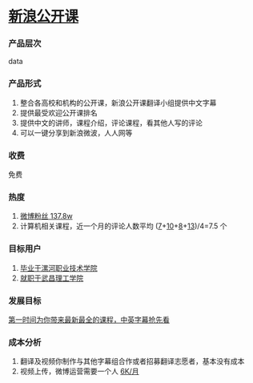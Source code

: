 # [新浪公开课](http://open.sina.com.cn/)

### 产品层次
data


### 产品形式
1. 整合各高校和机构的公开课，新浪公开课翻译小组提供中文字幕
2. 提供最受欢迎公开课排名
3. 提供中文的讲师，课程介绍，评论课程，看其他人写的评论
4. 可以一键分享到新浪微波，人人网等

### 收费
免费

### 热度
1. [微博粉丝 137.8w](https://www.weibo.com/opencourse?is_hot=1)
2. 计算机相关课程，近一个月的评论人数平均 ([7](http://open.sina.com.cn/course/id_1348/)+[10](http://open.sina.com.cn/course/id_877/)+[8](http://open.sina.com.cn/course/id_280/)+[13](http://open.sina.com.cn/course/id_279/))/4=7.5 个

### 目标用户
1. [毕业于漯河职业技术学院](https://weibo.com/ying0122jing?is_hot=1)
2. [就职于武昌理工学院](https://weibo.com/u/2706242877?is_hot=1)

### 发展目标
[第一时间为你带来最新最全的课程，中英字幕抢先看](https://weibo.com/opencourse?is_hot=1)

### 成本分析
1. 翻译及视频你制作与其他字幕组合作或者招募翻译志愿者，基本没有成本 
2. 视频上传，微博运营需要一个人 [6K/月](https://jobs.zhaopin.com/395045326250549.htm)
